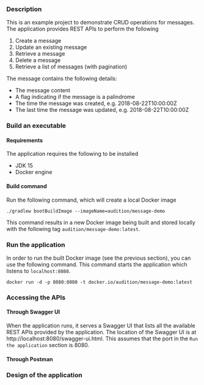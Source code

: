 
### Description
This is an example project to demonstrate CRUD operations for messages. The application provides REST APIs to perform the following

1. Create a message
2. Update an existing message
3. Retrieve a message
4. Delete a message
5. Retrieve a list of messages (with pagination) 

The message contains the following details:

* The message content
* A flag indicating if the message is a palindrome
* The time the message was created, e.g. 2018-08-22T10:00:00Z
* The last time the message was updated, e.g. 2018-08-22T10:00:00Z

### Build an executable
#### Requirements
The application requires the following to be installed 
* JDK 15
* Docker engine
#### Build command
Run the following command, which will create a local Docker image

`./gradlew bootBuildImage --imageName=audition/message-demo`

This command results in a new Docker image being built and stored locally with the following tag `audition/message-demo:latest`.

### Run the application

In order to run the built Docker image (see the previous section), you can use the following command. This command starts the application which listens to `localhost:8080`.

`docker run -d -p 8080:8080 -t docker.io/audition/message-demo:latest`

### Accessing the APIs

#### Through Swagger UI
When the application runs, it serves a Swagger UI that lists all the available REST APIs provided by the application. The location of the Swagger UI is at http://localhost:8080/swagger-ui.html. This assumes that the port in the `Run the application` section is 8080.

#### Through Postman

### Design of the application
